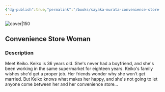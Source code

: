 ```yaml
---
{"dg-publish":true,"permalink":"/books/sayaka-murata-convenience-store-woman/","title":"\"Convenience Store Woman\"","tags":["contemporary"]}
---
```




![cover|150](http://books.google.com/books/content?id=5oFjDwAAQBAJ&printsec=frontcover&img=1&zoom=1&edge=curl&source=gbs_api)

## Convenience Store Woman

### Description

Meet Keiko. Keiko is 36 years old. She's never had a boyfriend, and she's been working in the same supermarket for eighteen years. Keiko's family wishes she'd get a proper job. Her friends wonder why she won't get married. But Keiko knows what makes her happy, and she's not going to let anyone come between her and her convenience store...
```